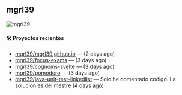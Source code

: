 ## mgrl39 
<p align="left"> <img src="https://komarev.com/ghpvc/?username=mgrbl&label=Profile%20views&color=0e75b6&style=flat" alt="mgrl39" /> </p>












#### 🛠 Proyectos recientes

- [mgrl39/mgrl39.github.io](https://github.com/mgrl39/mgrl39.github.io) —  (2 days ago)
- [mgrl39/focus-exams](https://github.com/mgrl39/focus-exams) —  (3 days ago)
- [mgrl39/cognoms-svelte](https://github.com/mgrl39/cognoms-svelte) —  (3 days ago)
- [mgrl39/pomodoro](https://github.com/mgrl39/pomodoro) —  (3 days ago)
- [mgrl39/java-unit-test-linkedlist](https://github.com/mgrl39/java-unit-test-linkedlist) — Solo he comentado codigo. La solucion es del mestre (4 days ago)




